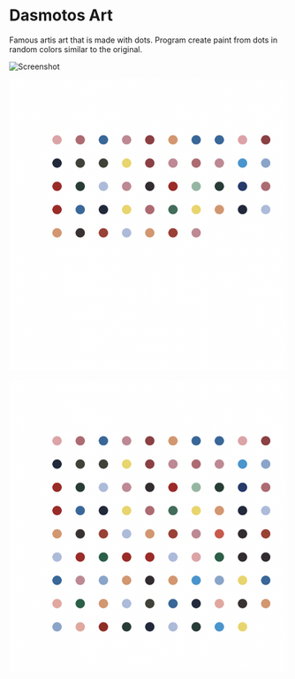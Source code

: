# Dasmotos Art

Famous artis art that is made with dots.
Program create paint from dots in random colors similar to the original. 

![Screenshot](hirst_real.jpg)

![Screenshot](hirst1.png)

![Screenshot](hirst2.png)

